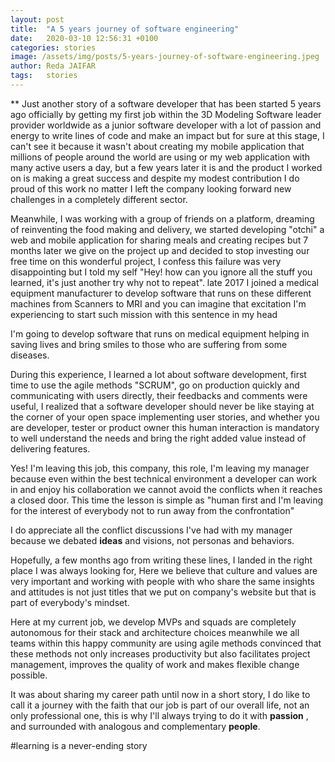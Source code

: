 ```yaml
---
layout: post
title:  "A 5 years journey of software engineering"
date:   2020-03-10 12:56:31 +0100
categories: stories
image: /assets/img/posts/5-years-journey-of-software-engineering.jpeg
author: Reda JAIFAR
tags:   stories
---
```


** Just another story of a software developer that has been started 5 years ago officially by getting my first job within the 3D Modeling Software leader provider worldwide as a junior software developer with a lot of passion and energy to write lines of code and make an impact but for sure at this stage, I can't see it because it wasn't about creating my mobile application that millions of people around the world are using or my web application with many active users a day, but a few years later it is and the product I worked on is making a great success and despite my modest contribution I do proud of this work no matter I left the company looking forward new challenges in a completely different sector.

Meanwhile, I was working with a group of friends on a platform, dreaming of reinventing the food making and delivery, we started developing "otchi" a web and mobile application for sharing meals and creating recipes but 7 months later we give on the project up and decided to stop investing our free time on this wonderful project, I confess this failure was very disappointing but I told my self "Hey! how can you ignore all the stuff you learned, it's just another try why not to repeat". late 2017 I joined a medical equipment manufacturer to develop software that runs on these different machines from Scanners to MRI and you can imagine that excitation I'm experiencing to start such mission with this sentence in my head
>
I'm going to develop software that runs on medical equipment helping in saving lives and bring smiles to those who
 are suffering from some diseases.
 
During this experience, I learned a lot about software development, first time to use the agile methods "SCRUM", go on production quickly and communicating with users directly, their feedbacks and comments were useful, I realized that a software developer should never be like staying at the corner of your open space implementing user stories, and whether you are developer, tester or product owner this human interaction is mandatory to well understand the needs and bring the right added value instead of delivering features.

Yes! I'm leaving this job, this company, this role, I'm leaving my manager because even within the best technical environment a developer can work in and enjoy his collaboration we cannot avoid the conflicts when it reaches a closed door. This time the lesson is simple as "human first and I'm leaving for the interest of everybody not to run away from the confrontation"

I do appreciate all the conflict discussions I've had with my manager because we debated __ideas__ and visions, not
 personas and behaviors.

Hopefully, a few months ago from writing these lines, I landed in the right place I was always looking for, Here we believe that culture and values are very important and working with people with who share the same insights and attitudes is not just titles that we put on company's website but that is part of everybody's mindset.

Here at my current job, we develop MVPs and squads are completely autonomous for their stack and architecture choices meanwhile we all teams within this happy community are using agile methods convinced that these methods not only increases productivity but also facilitates project management, improves the quality of work and makes flexible change possible.

It was about sharing my career path until now in a short story, I do like to call it a journey with the faith that our job
 is part of our overall life, not an only professional one, this is why I'll always trying to do it with __passion__
 , and surrounded with analogous and complementary __people__.

#learning is a never-ending story
